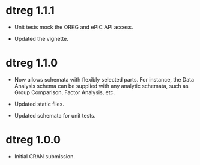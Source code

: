 # dtreg 1.1.1

* Unit tests mock the ORKG and ePIC API access.

* Updated the vignette.

# dtreg 1.1.0

* Now allows schemata with flexibly selected parts. For instance, the Data Analysis schema can be supplied with any analytic schemata, such as Group Comparison, Factor Analysis, etc. 

* Updated static files.

* Updated schemata for unit tests.

# dtreg 1.0.0

* Initial CRAN submission.
